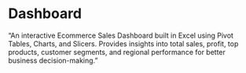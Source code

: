 # Dashboard
“An interactive Ecommerce Sales Dashboard built in Excel using Pivot Tables, Charts, and Slicers. Provides insights into total sales, profit, top products, customer segments, and regional performance for better business decision-making.”
